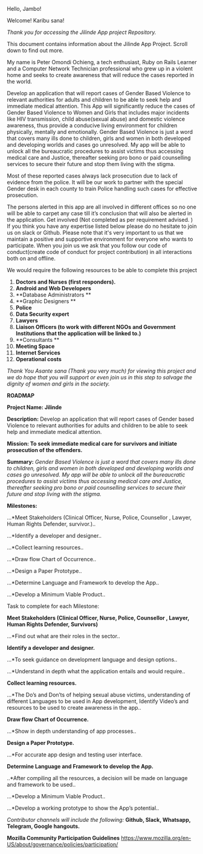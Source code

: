 Hello, Jambo!

Welcome! Karibu sana!

*Thank you for accessing the Jilinde App project Repository.*

This document contains information about the Jilinde App Project. Scroll down to find out more.

My name is Peter Omondi Ochieng, a tech enthusiast, Ruby on Rails Learner and a Computer Network Technician professional who grew up in a violent home and seeks to create awareness that will reduce the cases reported in the world.

Develop an application that will report cases of Gender Based Violence to relevant authorities for adults and children to be able to seek help and immediate medical attention. This App will significantly reduce the cases of Gender Based Violence to Women and Girls that includes major incidents like HIV transmission, child abuse(sexual abuse) and  domestic violence awareness, thus provide a conducive living environment for children physically, mentally and emotionally.
Gender Based Violence is just a word that covers many ills done to children, girls and women in both developed and developing worlds and cases go unresolved. My app will be able to unlock all the bureaucratic procedures to assist victims thus accessing medical care and Justice, thereafter seeking pro bono or paid counselling services to secure their future and stop them living with the stigma.

Most of these reported cases always lack prosecution due to lack of evidence from the police. It will be our work to partner with the special Gender desk in each county to train Police handling such cases for effective prosecution.

The persons alerted in this app are all involved in different offices so no one will be able to carpet any case till it’s conclusion that will also be alerted in the application.
Get involved (Not completed as per requirement advised. )
If you think you have any expertise listed below please do no hesitate to join us on slack or Github. 
Please note that it's very important to us that we maintain a positive and supportive environment for everyone who wants to participate. When you join us we ask that you follow our code of conduct(create code of conduct for project contribution) in all interactions both on and offline.

We would require the following resources to be able to complete this project
  1. **Doctors and Nurses (first responders).**
  2. **Android and Web Developers**
  3. **Database Administrators **
  4. **Graphic Designers **
  5. **Police**
  6. **Data Security expert**
  7. **Lawyers**
  8. **Liaison Officers (to work with different NGOs and Government Institutions that the application will be linked to.)**
  9. **Consultants **
  10. **Meeting Space**
  11. **Internet Services**
  12. **Operational costs**
  
*Thank You*
*Asante sana (Thank you very much) for  viewing this project and we do hope that you will support or even join us in this step to salvage the dignity of women and girls in the society.*


**ROADMAP**

**Project Name: Jilinde**

**Description:** Develop an application that will report cases of Gender based Violence to relevant authorities for adults and children to be able to seek help and immediate medical attention.

**Mission: To seek immediate medical care for survivors and initiate prosecution of the offenders.**


**Summary:** *Gender Based Violence is just a word that covers many ills done to children, girls and women in both developed and developing worlds and cases go unresolved. My app will be able to unlock all the bureaucratic procedures to assist victims thus accessing medical care and Justice, thereafter seeking pro bono or paid counselling services to secure their future and stop living with the stigma.*

**Milestones:**

  ...*Meet Stakeholders (Clinical Officer, Nurse, Police, Counsellor , Lawyer, Human Rights Defender, survivor.)..

  ...*Identify a developer and designer..

  ...*Collect learning resources..

  ...*Draw flow Chart of Occurrence..

  ...*Design a Paper Prototype..

  ...*Determine Language and Framework to develop the App..

  ...*Develop a Minimum Viable Product..

Task to complete for each Milestone:

**Meet Stakeholders (Clinical Officer, Nurse, Police, Counsellor , Lawyer, Human Rights Defender, Survivors)**

  ...*Find out what are their roles in the sector..

**Identify a developer and designer.**

  ...*To seek guidance on development language and design options..
  
  ...*Understand in depth what the application entails and would require..

**Collect learning resources.**

  ...*The Do’s and Don’ts of helping sexual abuse victims, understanding of different Languages to be used in App development, Identify Video’s and resources to be used to create awareness in the app..

**Draw flow Chart of Occurrence.**

  ...*Show in depth understanding of app processes..

**Design a Paper Prototype.**

  ...*For accurate app design and testing user interface.

**Determine Language and Framework to develop the App.**

  ..*After compiling all the resources, a decision will be made on language and framework to be used..
  
  ...*Develop a Minimum Viable Product..
  
 ...*Develop a working prototype to show the App’s potential..


*Contributor channels will include the following:* **Github, Slack, Whatsapp, Telegram, Google hangouts.**


**Mozilla Community Participation Guidelines**
https://www.mozilla.org/en-US/about/governance/policies/participation/

